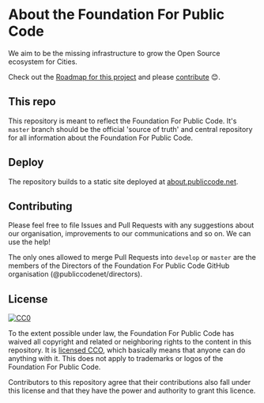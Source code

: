 # About the Foundation For Public Code

We aim to be the missing infrastructure to grow the Open Source ecosystem for Cities.

Check out the [Roadmap for this project](https://github.com/publiccodenet/about/projects/1) and please [contribute](#contributing) 😊.

## This repo

This repository is meant to reflect the Foundation For Public Code.
It's `master` branch should be the official 'source of truth' and central repository for all information about the Foundation For Public Code.

## Deploy

The repository builds to a static site deployed at [about.publiccode.net](http://about.publiccode.net/).

## Contributing

Please feel free to file Issues and Pull Requests with any suggestions about our organisation, improvements to our communications and so on. We can use the help!

The only ones allowed to merge Pull Requests into `develop` or `master` are the members of the Directors of the Foundation For Public Code GitHub organisation (@publiccodenet/directors).

## License

[![CC0](https://licensebuttons.net/p/zero/1.0/88x31.png)](https://creativecommons.org/publicdomain/zero/1.0/)

To the extent possible under law, the Foundation For Public Code has waived all copyright and related or neighboring rights to the content in this repository. It is [licensed CCO](https://creativecommons.org/publicdomain/zero/1.0/), which basically means that anyone can do anything with it. This does not apply to trademarks or logos of the Foundation For Public Code.

Contributors to this repository agree that their contributions also fall under this license and that they have the power and authority to grant this licence.
